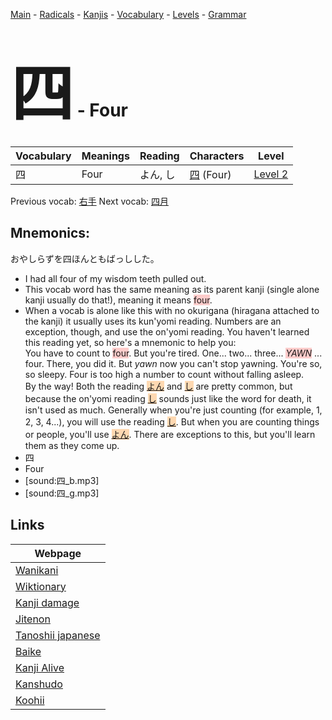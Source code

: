 <style> bigfont {font-size: 100px}</style>
[Main](../README.md) -
[Radicals](../radicals.md) -
[Kanjis](../kanjis.md) -
[Vocabulary](../vocabulary.md) -
[Levels](../levels.md) -
[Grammar](../grammar.md)
# <bigfont> 四</bigfont> - Four 

| Vocabulary | Meanings | Reading | Characters | Level |
| --- | --- | --- | --- | --- |
| 四 | Four | よん, し |  [四](../kanjis/四.md) (Four) | [Level 2](../levels/wk_level2.md) |

Previous vocab: [右手](右手.md) Next vocab: [四月](四月.md) 

## Mnemonics:
おやしらずを四ほんともばっしした。
* I had all four of my wisdom teeth pulled out.
* This vocab word has the same meaning as its parent kanji (single alone kanji usually do that!), meaning it means <span style="background-color:#ffcccb"> four</span>.
* When a vocab is alone like this with no okurigana (hiragana attached to the kanji) it usually uses its kun'yomi reading. Numbers are an exception, though, and use the on'yomi reading. You haven't learned this reading yet, so here's a mnemonic to help you:<br />You have to count to <span style="background-color:#ffcccb"> four</span>. But you're tired. One... two... three... *<span style="background-color:#ffcccb"> YAWN</span>* ... four. There, you did it. But *yawn* now you can't stop yawning. You're so, so sleepy. Four is too high a number to count without falling asleep.<br />By the way! Both the reading <span style="background-color:#fed8b1"> [よん](https://jisho.org/search/よん)</span> and <span style="background-color:#fed8b1"> [し](https://jisho.org/search/し)</span> are pretty common, but because the on'yomi reading <span style="background-color:#fed8b1"> [し](https://jisho.org/search/し)</span> sounds just like the word for death, it isn't used as much. Generally when you're just counting (for example, 1, 2, 3, 4...), you will use the reading <span style="background-color:#fed8b1"> [し](https://jisho.org/search/し)</span>. But when you are counting things or people, you'll use <span style="background-color:#fed8b1"> [よん](https://jisho.org/search/よん)</span>. There are exceptions to this, but you'll learn them as they come up.
* 四
* Four
* [sound:四_b.mp3]
* [sound:四_g.mp3]


## Links 

| Webpage |
| --- |
| [Wanikani          ](https://www.wanikani.com/kanji/四) |
| [Wiktionary        ](https://en.wiktionary.org/wiki/四) |
| [Kanji damage      ](http://www.kanjidamage.com/kanji/search?utf8=✓&q=四) |
| [Jitenon           ](https://jitenon.com/kanji/四) |
| [Tanoshii japanese ](https://www.tanoshiijapanese.com/dictionary/kanji.cfm?k=四) |
| [Baike             ](https://baike.baidu.com/item/四) |
| [Kanji Alive       ](https://app.kanjialive.com/四) |
| [Kanshudo          ](https://www.kanshudo.com/searchmn?q=四) |
| [Koohii            ](https://kanji.koohii.com/study/kanji/四) |
